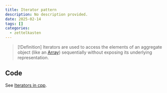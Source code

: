 ```yaml
---
title: Iterator pattern
description: No description provided.
date: 2025-02-14
tags: []
categories:
  - zettelkasten
---
```


> [!Definition]
> Iterators are used to access the elements of an aggregate object (like an [Array](Array)) sequentially without exposing its underlying representation.

## Code

See [Iterators in cpp](Iterators%20in%20cpp.md).
